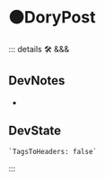 # 🟠<moto>DoryPost</moto>

::: details 🛠 <dev>&&&</dev>

## DevNotes

-

## DevState

```py
`TagsToHeaders: false`
```

:::
